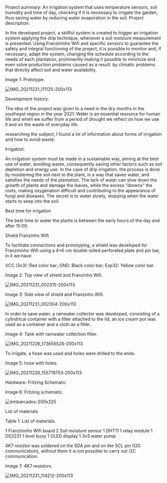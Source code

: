 Project summary:
An irrigation system that uses temperature sensors, soil humidity and time of day, checking if it is necessary to irrigate the garden, thus saving water by reducing water evaporation in the soil.
Project description:
 

In the developed project, a skillful system is created to trigger an irrigation system applying the drip technique, whenever a soil moisture measurement is presented. Using Franzininho Wifi and specific sensors to guarantee the safety and integral functioning of the project, it is possible to monitor and, if necessary, adapt the system, changing the schedule according to the needs of each plantation, prominently making it possible to minimize and even solve production problems caused as a result. by climatic problems that directly affect soil and water availability.

Image 1: Prototype.


![IMG_20211231_111125-200x113](https://user-images.githubusercontent.com/83675952/155904631-3123949b-3c01-461d-86ac-d0161714edd2.jpg)

Development history:

The idea of the project was given to a need in the dry months in the southeast region in the year 2021. Water is an essential resource for human life and when we suffer from a period of drought we reflect on how we use it and on the waste of everyday life.

researching the subject, I found a lot of information about forms of irrigation and how to avoid waste.

Irrigation:

An irrigation system must be made in a sustainable way, aiming at the best use of water, avoiding waste, consequently saving other factors such as soil depletion and energy use. In the case of drip irrigation, the process is done by moistening the soil next to the plant, in a way that saves water, and satisfies the needs of the plantation. The lack of water can slow down the growth of plants and damage the leaves, while the excess “drowns” the roots, making oxygenation difficult and contributing to the appearance of fungi and diseases. The secret is to water slowly, stopping when the water starts to seep into the soil.

Best time for irrigation 

The best time to water the plants is between the early hours of the day and after 15:00.

Shield Franzinho Wifi

To facilitate connections and prototyping, a shield was developed for Franzininho Wifi using a 4×6 cm double-sided perforated plate and pin bar, in it we have:

VCC (3v3): Red color bar;
GND: Black color bar;
Esp32: Yellow color bar.

 
Image 2: Top view of shield and Franzinho Wifi.


![IMG_20211231_002315-200x113](https://user-images.githubusercontent.com/83675952/155904640-7db0211f-3d5f-4520-b096-092e6acf15f0.jpg)

Image 3: Side view of shield and Franzinho Wifi.

![IMG_20211231_002304-200x113](https://user-images.githubusercontent.com/83675952/155904650-e8914b65-fefa-4aa4-b1ae-22be8ef0e93c.jpg)

In order to save water, a rainwater collector was developed, consisting of a cylindrical container with a filter attached to the lid, an ice cream pot was used as a container and a cloth as a filter.

Image 4: Tank with rainwater collection filter.

![IMG_20211226_173655526-200x113](https://user-images.githubusercontent.com/83675952/155904652-d6bfbde4-df35-4fe8-a563-22505ebf0f34.jpg)
 
To irrigate, a hose was used and holes were drilled to the ends.

Image 5: hose with holes.

 ![IMG_20211226_155719753-200x113](https://user-images.githubusercontent.com/83675952/155904655-152cb92a-4da4-40ba-ac6c-f62baa1f903f.jpg)


Hardware:
Fritzing Schematic

Image 6: Fritzing schematic.

![embarcados-200x225](https://user-images.githubusercontent.com/83675952/155904745-d64ceeaa-5d45-496c-ae56-ad2d4ae31b24.png)


List of materials

Table 1: List of materials.

1	Franzininho Wifi board
2	Soil moisture sensor
1	DHT11
1	relay module
1	DS3231
1	level buoy
1	OLED display
1	3v3 water pump

4K7 resistor was soldered on the SDA pin and on the SCL pin (I2C communication), without them it is not possible to carry out I2C communication.

Image 7: 4K7 resistors.

![IMG_20211231_114212-200x113](https://user-images.githubusercontent.com/83675952/155904681-1f1c6369-c6b2-4801-b1f4-a0bb226ea7df.jpg)


